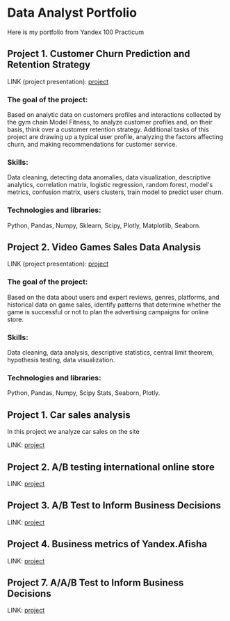 # Data Analyst Portfolio

Here is my portfolio from Yandex 100 Practicum

## Project 1. Customer Churn Prediction and Retention Strategy

LINK (project presentation): [project](customer_churn_prediction_and_retention)

### The goal of the project:
Based on analytic data on customers profiles and interactions collected by 
the gym chain Model Fitness, to analyze customer profiles and, on their basis,
think over a customer retention strategy. Additional tasks of this project 
are drawing up a typical user profile, analyzing the factors affecting churn,
and making recommendations for customer service.
### Skills:
Data cleaning, detecting data anomalies, data visualization, descriptive analytics, 
correlation matrix, logistic regression, random forest, model's metrics, 
confusion matrix, users clusters, train model to predict user churn.
### Technologies and libraries:
Python, Pandas, Numpy, Sklearn, Scipy, Plotly, Matplotlib, Seaborn.

## Project 2. Video Games Sales Data Analysis

LINK (project presentation): [project](video_games_sales)

### The goal of the project:
Based on the data about users and expert reviews, genres, platforms, 
and historical data on game sales, identify patterns that determine 
whether the game is successful or not to plan the advertising campaigns 
for online store.
### Skills:
Data cleaning, data analysis, descriptive statistics, central limit theorem,
hypothesis testing, data visualization.
### Technologies and libraries:
Python, Pandas, Numpy, Scipy Stats, Seaborn, Plotly.

## Project 1. Car sales analysis

In this project we analyze car sales on the site

LINK: [project](car_sales)

## Project 2. A/B testing international online store

LINK: [project](ab_test_e-commerce_website)

## Project 3. A/B Test to Inform Business Decisions

LINK: [project](ab_test_prioritize_hypotheses)

## Project 4. Business metrics of Yandex.Afisha

LINK: [project](business_metrics_ecommerce_website)


## Project 7. A/A/B Test to Inform Business Decisions

LINK: [project](aab_test_business_decisions)